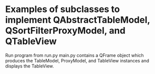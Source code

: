 # Examples of subclasses to implement QAbstractTableModel, QSortFilterProxyModel, and QTableView

Run program from run.py
main.py contains a QFrame object which produces the TableModel, ProxyModel, and TableView instances and displays the TableView.
